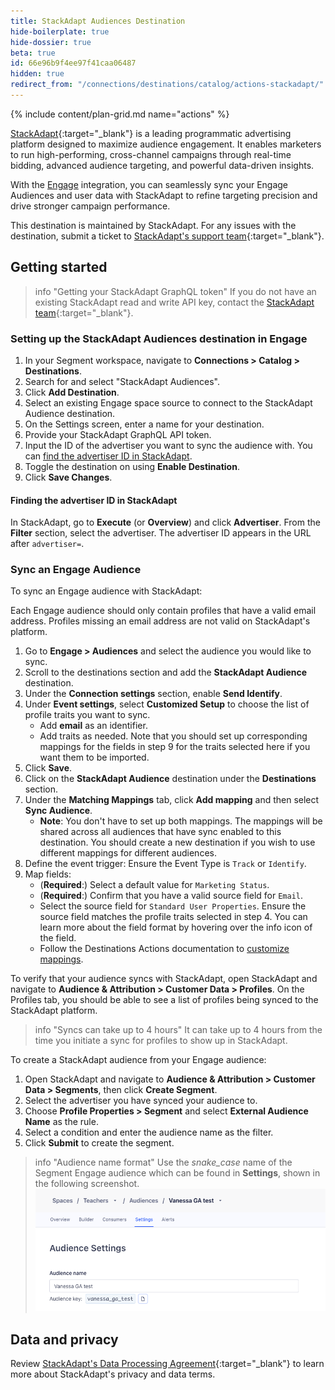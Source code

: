```yaml
---
title: StackAdapt Audiences Destination
hide-boilerplate: true
hide-dossier: true
beta: true
id: 66e96b9f4ee97f41caa06487
hidden: true
redirect_from: "/connections/destinations/catalog/actions-stackadapt/"
---
```


{% include content/plan-grid.md name="actions" %}

[StackAdapt](https://www.stackadapt.com/){:target="_blank"} is a leading programmatic advertising platform designed to maximize audience engagement. It enables marketers to run high-performing, cross-channel campaigns through real-time bidding, advanced audience targeting, and powerful data-driven insights.  

With the [Engage](/docs/engage/) integration, you can seamlessly sync your Engage Audiences and user data with StackAdapt to refine targeting precision and drive stronger campaign performance.

This destination is maintained by StackAdapt. For any issues with the destination, submit a ticket to [StackAdapt's support team](https://support.stackadapt.com/hc/en-us/requests/new?ticket_form_id=360006572593){:target="\_blank"}.

## Getting started

> info "Getting your StackAdapt GraphQL token"
> If you do not have an existing StackAdapt read and write API key, contact the [StackAdapt team](https://support.stackadapt.com/hc/en-us/requests/new?ticket_form_id=360006572593){:target="\_blank"}.

### Setting up the StackAdapt Audiences destination in Engage

1. In your Segment workspace, navigate to **Connections > Catalog > Destinations**.
2. Search for and select "StackAdapt Audiences".
3. Click **Add Destination**.
4. Select an existing Engage space source to connect to the StackAdapt Audience destination.
5. On the Settings screen, enter a name for your destination.
6. Provide your StackAdapt GraphQL API token.
7. Input the ID of the advertiser you want to sync the audience with. You can [find the advertiser ID in StackAdapt](#finding-the-advertiser-id-in-stackadapt).
8. Toggle the destination on using **Enable Destination**.
9. Click **Save Changes**.

#### Finding the advertiser ID in StackAdapt

In StackAdapt, go to **Execute** (or **Overview**) and click **Advertiser**.
From the **Filter** section, select the advertiser. The advertiser ID appears in the URL after `advertiser=`.

### Sync an Engage Audience

To sync an Engage audience with StackAdapt:

Each Engage audience should only contain profiles that have a valid email address. Profiles missing an email address are not valid on StackAdapt's platform.

1. Go to **Engage > Audiences** and select the audience you would like to sync.
2. Scroll to the destinations section and add the **StackAdapt Audience** destination.
3. Under the **Connection settings** section, enable **Send Identify**.
4. Under **Event settings**, select **Customized Setup** to choose the list of profile traits you want to sync.
   - Add **email** as an identifier.
   - Add traits as needed. Note that you should set up corresponding mappings for the fields in step 9 for the traits selected here if you want them to be imported.
5. Click **Save**.
6. Click on the **StackAdapt Audience** destination under the **Destinations** section.
7. Under the **Matching Mappings** tab, click **Add mapping** and then select **Sync Audience**.
   - **Note**: You don't have to set up both mappings. The mappings will be shared across all audiences that have sync enabled to this destination. You should create a new destination if you wish to use different mappings for different audiences.
8. Define the event trigger: Ensure the Event Type is `Track` or `Identify`.
9. Map fields:
   - (**Required**:) Select a default value for `Marketing Status`.
   - (**Required**:) Confirm that you have a valid source field for `Email`.
   - Select the source field for `Standard User Properties`. Ensure the source field matches the profile traits selected in step 4. You can learn more about the field format by hovering over the info icon of the field.
   - Follow the Destinations Actions documentation to [customize mappings](/docs/connections/destinations/actions/#customize-mappings).

To verify that your audience syncs with StackAdapt, open StackAdapt and navigate to **Audience & Attribution > Customer Data > Profiles**. On the Profiles tab, you should be able to see a list of profiles being synced to the StackAdapt platform.

> info "Syncs can take up to 4 hours"
> It can take up to 4 hours from the time you initiate a sync for profiles to show up in StackAdapt.

To create a StackAdapt audience from your Engage audience:

1. Open StackAdapt and navigate to **Audience & Attribution > Customer Data > Segments**, then click **Create Segment**.
2. Select the advertiser you have synced your audience to.
3. Choose **Profile Properties > Segment** and select **External Audience Name** as the rule.
4. Select a condition and enter the audience name as the filter.
5. Click **Submit** to create the segment.

> info "Audience name format"
> Use the _snake_case_ name of the Segment Engage audience which can be found in **Settings**, shown in the following screenshot.
> ![Image showing sample audience settings tab](./images/audience-example.png)

## Data and privacy

Review [StackAdapt's Data Processing Agreement](https://www.stackadapt.com/data-processing-agreement){:target="\_blank"} to learn more about StackAdapt's privacy and data terms.
